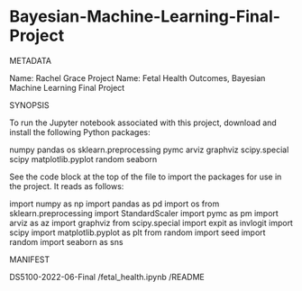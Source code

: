# Bayesian-Machine-Learning-Final-Project
METADATA

Name: Rachel Grace
Project Name: Fetal Health Outcomes, Bayesian Machine Learning Final Project


SYNOPSIS

To run the Jupyter notebook associated with this project, download and install the following Python packages:

numpy
pandas
os
sklearn.preprocessing
pymc
arviz
graphviz
scipy.special
scipy
matplotlib.pyplot
random
seaborn

See the code block at the top of the file to import the packages for use in the project. It reads as follows:

import numpy as np
import pandas as pd
import os
from sklearn.preprocessing import StandardScaler
import pymc as pm
import arviz as az
import graphviz
from scipy.special import expit as invlogit
import scipy
import matplotlib.pyplot as plt
from random import seed
import random
import seaborn as sns


MANIFEST

DS5100-2022-06-Final
    /fetal_health.ipynb
    /README
